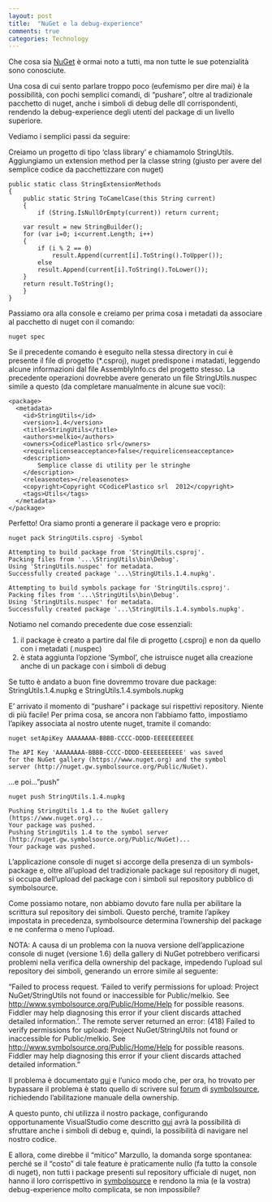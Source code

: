 ```yaml
---
layout: post
title:  "NuGet e la debug-experience"
comments: true
categories: Technology
---
```



Che cosa sia [NuGet](http://nuget.org/) è ormai noto a tutti, ma non tutte le sue potenzialità sono conosciute.

Una cosa di cui sento parlare troppo poco (eufemismo per dire mai) è la possibilità, con pochi semplici comandi, di &#8220;pushare&#8221;, oltre al tradizionale pacchetto di nuget, anche i simboli di debug delle dll corrispondenti, rendendo la debug-experience degli utenti del package di un livello superiore.

Vediamo i semplici passi da seguire:

Creiamo un progetto di tipo &#8216;class library&#8217; e chiamamolo StringUtils. Aggiungiamo un extension method per la classe string (giusto per avere del semplice codice da pacchettizzare con nuget)

```
public static class StringExtensionMethods
{
    public static String ToCamelCase(this String current)
    {
        if (String.IsNullOrEmpty(current)) return current;

    var result = new StringBuilder();
    for (var i=0; i<current.Length; i++)
    {
        if (i % 2 == 0)
            result.Append(current[i].ToString().ToUpper());
        else
        result.Append(current[i].ToString().ToLower());
    }
    return result.ToString();
    }
}

```

Passiamo ora alla console e creiamo per prima cosa i metadati da associare al pacchetto di nuget con il comando:

```
nuget spec

```

Se il precedente comando è eseguito nella stessa directory in cui è presente il file di progetto (*.csproj), nuget predispone i matadati, leggendo alcune informazioni dal file AssemblyInfo.cs del progetto stesso.
La precedente operazioni dovrebbe avere generato un file StringUtils.nuspec simile a questo (da completare manualmente in alcune sue voci):

```
<package>
  <metadata>
    <id>StringUtils</id>
    <version>1.4</version>
    <title>StringUtils</title>
    <authors>melkio</authors>
    <owners>CodicePlastico srl</owners>
    <requirelicenseacceptance>false</requirelicenseacceptance>
    <description>
        Semplice classe di utility per le stringhe
    </description>
    <releasenotes></releasenotes>
    <copyright>Copyright ©CodicePlastico srl  2012</copyright>
    <tags>Utils</tags>
  </metadata>
</package>

```

Perfetto! Ora siamo pronti a generare il package vero e proprio:

```
nuget pack StringUtils.csproj -Symbol

Attempting to build package from 'StringUtils.csproj'.
Packing files from '...\StringUtils\bin\Debug'.
Using 'StringUtils.nuspec' for metadata.
Successfully created package '...\StringUtils.1.4.nupkg'.

Attempting to build symbols package for 'StringUtils.csproj'.
Packing files from '...\StringUtils\bin\Debug'.
Using 'StringUtils.nuspec' for metadata.
Successfully created package '...\StringUtils.1.4.symbols.nupkg'.

```

Notiamo nel comando precedente due cose essenziali:
1) il package è creato a partire dal file di progetto (.csproj) e non da quello con i metadati (.nuspec)
2) è stata aggiunta l&#8217;opzione &#8216;Symbol&#8217;, che istruisce nuget alla creazione anche di un package con i simboli di debug

Se tutto è andato a buon fine dovremmo trovare due package: StringUtils.1.4.nupkg e StringUtils.1.4.symbols.nupkg

E&#8217; arrivato il momento di &#8220;pushare&#8221; i package sui rispettivi repository. Niente di più facile!
Per prima cosa, se ancora non l&#8217;abbiamo fatto, impostiamo l&#8217;apikey associata al nostro utente nuget, tramite il comando:

```
nuget setApiKey AAAAAAAA-BBBB-CCCC-DDDD-EEEEEEEEEEE

The API Key 'AAAAAAAA-BBBB-CCCC-DDDD-EEEEEEEEEEE' was saved 
for the NuGet gallery (https://www.nuget.org) and the symbol 
server (http://nuget.gw.symbolsource.org/Public/NuGet).

```

&#8230;e poi&#8230;&#8221;push&#8221;

```
nuget push StringUtils.1.4.nupkg

Pushing StringUtils 1.4 to the NuGet gallery (https://www.nuget.org)...
Your package was pushed.
Pushing StringUtils 1.4 to the symbol server (http://nuget.gw.symbolsource.org/Public/NuGet)...
Your package was pushed.

```

L&#8217;applicazione console di nuget si accorge della presenza di un symbols-package e, oltre all&#8217;upload del tradizionale package sul repository di nuget, si occupa dell&#8217;upload del package con i simboli sul repository pubblico di symbolsource.

Come possiamo notare, non abbiamo dovuto fare nulla per abilitare la scrittura sul repository dei simboli. Questo perché, tramite l&#8217;apikey impostata in precedenza, symbolsource determina l&#8217;ownership del package e ne conferma o meno l&#8217;upload.

NOTA: A causa di un problema con la nuova versione dell&#8217;applicazione console di nuget (versione 1.6) della gallery di NuGet potrebbero verificarsi problemi nella verifica della ownership del package, impedendo l&#8217;upload sul repository dei simboli, generando un errore simile al seguente:

&#8220;Failed to process request. &#8216;Failed to verify permissions for upload:  Project NuGet/StringUtils not found or inaccessible for Public/melkio. See http://www.symbolsource.org/Public/Home/Help for possible reasons. Fiddler may help diagnosing
this error if your client discards attached detailed information.&#8217;.
The remote server returned an error: (418) Failed to verify permissions for upload:  Project NuGet/StringUtils not found or inaccessible for Public/melkio. See
http://www.symbolsource.org/Public/Home/Help for possible reasons. Fiddler may help diagnosing this error if your client discards attached detailed information.&#8221;

Il problema è documentato [qui](https://github.com/NuGet/NuGetGallery/issues/341) e l&#8217;unico modo che, per ora, ho trovato per bypassare il problema è stato quello di scrivere sul [forum](http://groups.google.com/group/symbolsource) di [symbolsource](http://www.symbolsource.org/), richiedendo l&#8217;abilitazione manuale della ownership.

A questo punto, chi utilizza il nostro package, configurando opportunamente VisualStudio come descritto [qui](http://www.symbolsource.org/Public/Home/VisualStudio) avrà la possibilità di sfruttare anche i simboli di debug e, quindi, la possibilità di navigare nel nostro codice.

E allora, come direbbe il &#8220;mitico&#8221; Marzullo, la domanda sorge spontanea: perché se il &#8220;costo&#8221; di tale feature è praticamente nullo (fa tutto la console di nuget), non tutti i package presenti sul repository ufficiale di nuget, non hanno il loro corrispettivo in [symbolsource](http://www.symbolsource.org/) e rendono la mia (e la vostra) debug-experience molto complicata, se non impossibile?

